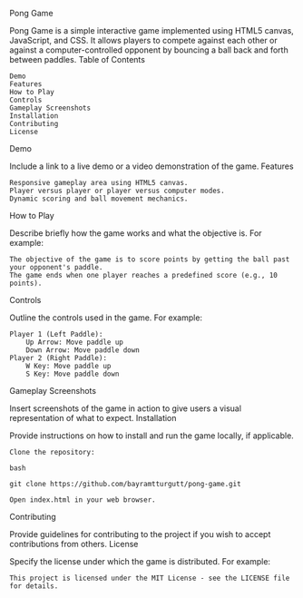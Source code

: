 Pong Game

Pong Game is a simple interactive game implemented using HTML5 canvas, JavaScript, and CSS. It allows players to compete against each other or against a computer-controlled opponent by bouncing a ball back and forth between paddles.
Table of Contents

    Demo
    Features
    How to Play
    Controls
    Gameplay Screenshots
    Installation
    Contributing
    License

Demo

Include a link to a live demo or a video demonstration of the game.
Features

    Responsive gameplay area using HTML5 canvas.
    Player versus player or player versus computer modes.
    Dynamic scoring and ball movement mechanics.

How to Play

Describe briefly how the game works and what the objective is. For example:

    The objective of the game is to score points by getting the ball past your opponent's paddle.
    The game ends when one player reaches a predefined score (e.g., 10 points).

Controls

Outline the controls used in the game. For example:

    Player 1 (Left Paddle):
        Up Arrow: Move paddle up
        Down Arrow: Move paddle down
    Player 2 (Right Paddle):
        W Key: Move paddle up
        S Key: Move paddle down

Gameplay Screenshots

Insert screenshots of the game in action to give users a visual representation of what to expect.
Installation

Provide instructions on how to install and run the game locally, if applicable.

    Clone the repository:

    bash

    git clone https://github.com/bayramtturgutt/pong-game.git

    Open index.html in your web browser.

Contributing

Provide guidelines for contributing to the project if you wish to accept contributions from others.
License

Specify the license under which the game is distributed. For example:

    This project is licensed under the MIT License - see the LICENSE file for details.